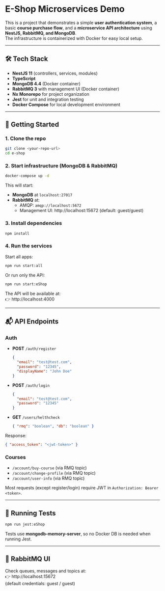 # E-Shop Microservices Demo

This is a project that demonstrates a simple **user authentication system**, a basic **course purchase flow**, and a **microservice API architecture** using **NestJS, RabbitMQ, and MongoDB**.  
The infrastructure is containerized with Docker for easy local setup.

---

## 🛠️ Tech Stack

- **NestJS 11** (controllers, services, modules)
- **TypeScript**
- **MongoDB 4.4** (Docker container)
- **RabbitMQ 3** with management UI (Docker container)
- **Nx Monorepo** for project organization
- **Jest** for unit and integration testing
- **Docker Compose** for local development environment

---

## 🚀 Getting Started

### 1. Clone the repo
```bash
git clone <your-repo-url>
cd e-shop
```

### 2. Start infrastructure (MongoDB & RabbitMQ)
```bash
docker-compose up -d
```

This will start:
- **MongoDB** at `localhost:27017`
- **RabbitMQ** at:
  - AMQP: `amqp://localhost:5672`
  - Management UI: http://localhost:15672  (default: guest/guest)

### 3. Install dependencies
```bash
npm install
```

### 4. Run the services
Start all apps:
```bash
npm run start:all
```

Or run only the API:
```bash
npm run start:eShop
```

The API will be available at:  
👉 http://localhost:4000

---

## 📬 API Endpoints

### Auth
- **POST** `/auth/register`
  ```json
  {
    "email": "test@test.com",
    "password": "12345",
    "displayName": "John Doe"
  }
  ```

- **POST** `/auth/login`
  ```json
  {
    "email": "test@test.com",
    "password": "12345"
  }
  ```

- **GET** `/users/helthcheck`
  ```json
  { "rmq": "boolean", "db": "boolean" }
  ```

Response:
```json
{ "access_token": "<jwt-token>" }
```

### Courses
- `/account/buy-course` (via RMQ topic)
- `/account/change-profile` (via RMQ topic)
- `/account/user-info` (via RMQ topic)

Most requests (except register/login) require JWT in `Authorization: Bearer <token>`.

---

## 🧪 Running Tests

```bash
npm run jest:eShop
```

Tests use **mongodb-memory-server**, so no Docker DB is needed when running Jest.

---

## 🔗 RabbitMQ UI

Check queues, messages and topics at:  
👉 http://localhost:15672  
(default credentials: guest / guest)
